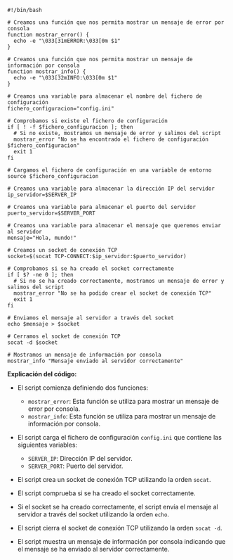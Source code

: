 ```
#!/bin/bash

# Creamos una función que nos permita mostrar un mensaje de error por consola
function mostrar_error() {
  echo -e "\033[31mERROR:\033[0m $1"
}

# Creamos una función que nos permita mostrar un mensaje de información por consola
function mostrar_info() {
  echo -e "\033[32mINFO:\033[0m $1"
}

# Creamos una variable para almacenar el nombre del fichero de configuración
fichero_configuracion="config.ini"

# Comprobamos si existe el fichero de configuración
if [ ! -f $fichero_configuracion ]; then
  # Si no existe, mostramos un mensaje de error y salimos del script
  mostrar_error "No se ha encontrado el fichero de configuración $fichero_configuracion"
  exit 1
fi

# Cargamos el fichero de configuración en una variable de entorno
source $fichero_configuracion

# Creamos una variable para almacenar la dirección IP del servidor
ip_servidor=$SERVER_IP

# Creamos una variable para almacenar el puerto del servidor
puerto_servidor=$SERVER_PORT

# Creamos una variable para almacenar el mensaje que queremos enviar al servidor
mensaje="Hola, mundo!"

# Creamos un socket de conexión TCP
socket=$(socat TCP-CONNECT:$ip_servidor:$puerto_servidor)

# Comprobamos si se ha creado el socket correctamente
if [ $? -ne 0 ]; then
  # Si no se ha creado correctamente, mostramos un mensaje de error y salimos del script
  mostrar_error "No se ha podido crear el socket de conexión TCP"
  exit 1
fi

# Enviamos el mensaje al servidor a través del socket
echo $mensaje > $socket

# Cerramos el socket de conexión TCP
socat -d $socket

# Mostramos un mensaje de información por consola
mostrar_info "Mensaje enviado al servidor correctamente"

```

**Explicación del código:**

* El script comienza definiendo dos funciones:

    * `mostrar_error`: Esta función se utiliza para mostrar un mensaje de error por consola.
    * `mostrar_info`: Esta función se utiliza para mostrar un mensaje de información por consola.

* El script carga el fichero de configuración `config.ini` que contiene las siguientes variables:

    * `SERVER_IP`: Dirección IP del servidor.
    * `SERVER_PORT`: Puerto del servidor.

* El script crea un socket de conexión TCP utilizando la orden `socat`.
* El script comprueba si se ha creado el socket correctamente.
* Si el socket se ha creado correctamente, el script envía el mensaje al servidor a través del socket utilizando la orden `echo`.
* El script cierra el socket de conexión TCP utilizando la orden `socat -d`.
* El script muestra un mensaje de información por consola indicando que el mensaje se ha enviado al servidor correctamente.